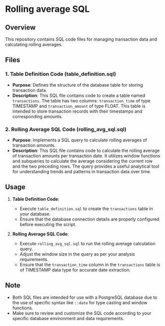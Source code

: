 # Rolling average SQL

## Overview
This repository contains SQL code files for managing transaction data and calculating rolling averages.

## Files

### 1. Table Definition Code (table_definition.sql)
- **Purpose**: Defines the structure of the database table for storing transaction data.
- **Description**: This SQL file contains code to create a table named `transactions`. The table has two columns: `transaction_time` of type TIMESTAMP and `transaction_amount` of type FLOAT. This table is intended to store transaction records with their timestamps and corresponding amounts.

### 2. Rolling Average SQL Code (rolling_avg_sql.sql)
- **Purpose**: Implements a SQL query to calculate rolling averages of transaction amounts.
- **Description**: This SQL file contains code to calculate the rolling average of transaction amounts per transaction date. It utilizes window functions and subqueries to calculate the average considering the current row and the two preceding rows. The query provides a useful analytical tool for understanding trends and patterns in transaction data over time.

## Usage
1. **Table Definition Code**:
   - Execute `table_definition.sql` to create the `transactions` table in your database.
   - Ensure that the database connection details are properly configured before executing the script.

2. **Rolling Average SQL Code**:
   - Execute `rolling_avg_sql.sql` to run the rolling average calculation query.
   - Adjust the window size in the query as per your analysis requirements.
   - Ensure that the `transaction_time` column in the `transactions` table is of TIMESTAMP data type for accurate date extraction.

## Note
- Both SQL files are intended for use with a PostgreSQL database due to the use of specific syntax like `::date` for type casting and window functions.
- Make sure to review and customize the SQL code according to your specific database environment and data requirements.
